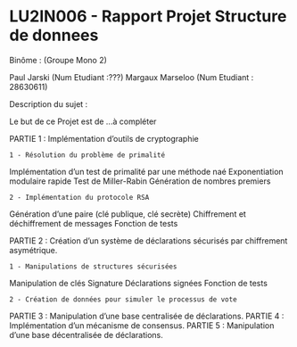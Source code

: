 # LU2IN006 - Rapport Projet Structure de donnees

Binôme : (Groupe Mono 2)

Paul Jarski (Num Etudiant :???)
Margaux Marseloo (Num Etudiant : 28630611)

Description du sujet :

Le but de ce Projet est de ...à compléter

PARTIE 1 : Implémentation d’outils de cryptographie

    1 - Résolution du problème de primalité
       
Implémentation d’un test de primalité par une méthode naé
Exponentiation modulaire rapide
Test de Miller-Rabin
Génération de nombres premiers

    2 - Implémentation du protocole RSA

Génération d’une paire (clé publique, clé secrète)
Chiffrement et déchiffrement de messages
Fonction de tests

PARTIE 2 : Création d’un système de déclarations sécurisés par chiffrement asymétrique.

    1 - Manipulations de structures sécurisées

Manipulation de clés
Signature
Déclarations signées
Fonction de tests

    2 - Création de données pour simuler le processus de vote
       

PARTIE 3 : Manipulation d’une base centralisée de déclarations.
PARTIE 4 : Implémentation d’un mécanisme de consensus.
PARTIE 5 : Manipulation d’une base décentralisée de déclarations.
